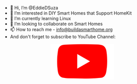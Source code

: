- 👋 Hi, I’m @EddieDSuza
- 👀 I’m interested in DIY Smart Homes that Support HomeKit
- 🌱 I’m currently learning Linux
- 💞️ I’m looking to collaborate on Smart Homes
- 📫 How to reach me - info@buildasmarthome.org
- And don't forget to subscribe to YouTube Channel:
<p align="center"><a href="[https://www.youtube.com/channel/UCRumJzAoAnQ7dUpSnSUuuJw](https://www.youtube.com/channel/UCh9iO2nRoNA-OCAQmyJauzw)"><img width="40%" src="https://raw.githubusercontent.com/RavenSystem/ravensystem-media/master/YouTube_logo.png"></a></p>

<!---
EddieDSuza/EddieDSuza is a ✨ special ✨ repository because its `README.md` (this file) appears on your GitHub profile.
You can click the Preview link to take a look at your changes.
--->
